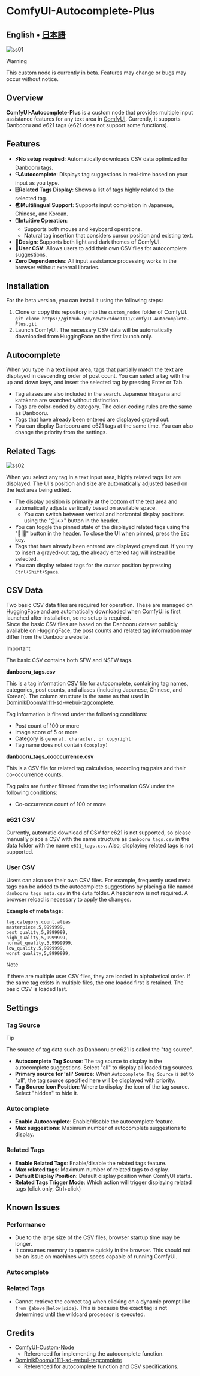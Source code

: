 # ComfyUI-Autocomplete-Plus

## English •  [日本語](docs/README_jp.md)

![ss01](https://github.com/user-attachments/assets/bb139951-ad78-4d87-b290-97aafa1221d7)

> [!WARNING]
> This custom node is currently in beta. Features may change or bugs may occur without notice.

## Overview

**ComfyUI-Autocomplete-Plus** is a custom node that provides multiple input assistance features for any text area in [ComfyUI](https://github.com/comfyanonymous/ComfyUI). Currently, it supports Danbooru and e621 tags (e621 does not support some functions).
## Features

- **:zap:No setup required**: Automatically downloads CSV data optimized for Danbooru tags.
- **:mag:Autocomplete**: Displays tag suggestions in real-time based on your input as you type.
- **:file_cabinet:Related Tags Display**: Shows a list of tags highly related to the selected tag.
- **:earth_asia:Multilingual Support**: Supports input completion in Japanese, Chinese, and Korean.
- **:computer_mouse:Intuitive Operation**:
    - Supports both mouse and keyboard operations.
    - Natural tag insertion that considers cursor position and existing text.
- **:art:Design**: Supports both light and dark themes of ComfyUI.
- **:pencil:User CSV**: Allows users to add their own CSV files for autocomplete suggestions.
- **Zero Dependencies**: All input assistance processing works in the browser without external libraries.

## Installation

For the beta version, you can install it using the following steps:
1. Clone or copy this repository into the `custom_nodes` folder of ComfyUI.  
   `git clone https://github.com/newtextdoc1111/ComfyUI-Autocomplete-Plus.git`
2. Launch ComfyUI. The necessary CSV data will be automatically downloaded from HuggingFace on the first launch only.

## Autocomplete

When you type in a text input area, tags that partially match the text are displayed in descending order of post count. You can select a tag with the up and down keys, and insert the selected tag by pressing Enter or Tab.

- Tag aliases are also included in the search. Japanese hiragana and katakana are searched without distinction.
- Tags are color-coded by category. The color-coding rules are the same as Danbooru.
- Tags that have already been entered are displayed grayed out.
- You can display Danbooru and e621 tags at the same time. You can also change the priority from the settings.

## Related Tags

![ss02](https://github.com/user-attachments/assets/854571cd-01eb-4e92-a118-2303bec0b175)

When you select any tag in a text input area, highly related tags list are displayed. The UI's position and size are automatically adjusted based on the text area being edited.

- The display position is primarily at the bottom of the text area and automatically adjusts vertically based on available space.
  - You can switch between vertical and horizontal display positions using the "↕️|↔️" button in the header.
- You can toggle the pinned state of the displayed related tags using the "📌|🎯" button in the header. To close the UI when pinned, press the Esc key.
- Tags that have already been entered are displayed grayed out. If you try to insert a grayed-out tag, the already entered tag will instead be selected.
- You can display related tags for the cursor position by pressing `Ctrl+Shift+Space`.

## CSV Data

Two basic CSV data files are required for operation. These are managed on [HuggingFace](https://huggingface.co/datasets/newtextdoc1111/danbooru-tag-csv) and are automatically downloaded when ComfyUI is first launched after installation, so no setup is required.  
Since the basic CSV files are based on the Danbooru dataset publicly available on HuggingFace, the post counts and related tag information may differ from the Danbooru website.

> [!IMPORTANT]
> The basic CSV contains both SFW and NSFW tags.

**danbooru_tags.csv**

This is a tag information CSV file for autocomplete, containing tag names, categories, post counts, and aliases (including Japanese, Chinese, and Korean). The column structure is the same as that used in [DominikDoom/a1111-sd-webui-tagcomplete](https://github.com/DominikDoom/a1111-sd-webui-tagcomplete).

Tag information is filtered under the following conditions:
- Post count of 100 or more
- Image score of 5 or more
- Category is `general, character, or copyright`
- Tag name does not contain `(cosplay)`

**danbooru_tags_cooccurrence.csv**

This is a CSV file for related tag calculation, recording tag pairs and their co-occurrence counts.

Tag pairs are further filtered from the tag information CSV under the following conditions:
- Co-occurrence count of 100 or more

### e621 CSV

Currently, automatic download of CSV for e621 is not supported, so please manually place a CSV with the same structure as `danbooru_tags.csv` in the data folder with the name `e621_tags.csv`.
Also, displaying related tags is not supported.

### User CSV

Users can also use their own CSV files. For example, frequently used meta tags can be added to the autocomplete suggestions by placing a file named `danbooru_tags_meta.csv` in the `data` folder.
A header row is not required. A browser reload is necessary to apply the changes.

**Example of meta tags:**
```csv
tag,category,count,alias
masterpiece,5,9999999,
best_quality,5,9999999,
high_quality,5,9999999,
normal_quality,5,9999999,
low_quality,5,9999999,
worst_quality,5,9999999,
```

>[!NOTE]
> If there are multiple user CSV files, they are loaded in alphabetical order. If the same tag exists in multiple files, the one loaded first is retained. The basic CSV is loaded last.

## Settings

### Tag Source

> [!TIP]
> The source of tag data such as Danbooru or e621 is called the "tag source".

- **Autocomplete Tag Source**: The tag source to display in the autocomplete suggestions. Select "all" to display all loaded tag sources.
- **Primary source for 'all' Source**: When `Autocomplete Tag Source` is set to "all", the tag source specified here will be displayed with priority.
- **Tag Source Icon Position**: Where to display the icon of the tag source. Select "hidden" to hide it.

### Autocomplete

- **Enable Autocomplete**: Enable/disable the autocomplete feature.
- **Max suggestions**: Maximum number of autocomplete suggestions to display.

### Related Tags

- **Enable Related Tags**: Enable/disable the related tags feature.
- **Max related tags**: Maximum number of related tags to display.
- **Default Display Position**: Default display position when ComfyUI starts.
- **Related Tags Trigger Mode**: Which action will trigger displaying related tags (click only, Ctrl+click)


## Known Issues

### Performance

- Due to the large size of the CSV files, browser startup time may be longer.
- It consumes memory to operate quickly in the browser. This should not be an issue on machines with specs capable of running ComfyUI.

### Autocomplete

### Related Tags
- Cannot retrieve the correct tag when clicking on a dynamic prompt like `from {above|below|side}`. This is because the exact tag is not determined until the wildcard processor is executed.

## Credits

- [ComfyUI-Custom-Node](https://github.com/pythongosssss/ComfyUI-Custom-Scripts)
  - Referenced for implementing the autocomplete function.
- [DominikDoom/a1111-sd-webui-tagcomplete](https://github.com/DominikDoom/a1111-sd-webui-tagcomplete)
  - Referenced for autocomplete function and CSV specifications.